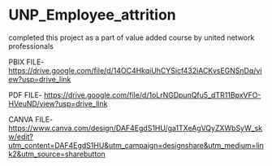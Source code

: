 # UNP_Employee_attrition

completed this project as a part of value added course by united network professionals

PBIX FILE- https://drive.google.com/file/d/14OC4HkqiUhCYSicf432iACKvsEGNSnDq/view?usp=drive_link

PDF FILE- https://drive.google.com/file/d/1oLrNGDpunQfu5_dTR11BpxVFO-HVeuND/view?usp=drive_link

CANVA FILE- https://www.canva.com/design/DAF4EgdS1HU/ga1TXeAgVQyZXWbSyW_skw/edit?utm_content=DAF4EgdS1HU&utm_campaign=designshare&utm_medium=link2&utm_source=sharebutton

